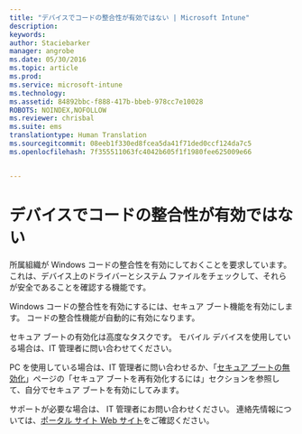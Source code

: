 ```yaml
---
title: "デバイスでコードの整合性が有効ではない | Microsoft Intune"
description: 
keywords: 
author: Staciebarker
manager: angrobe
ms.date: 05/30/2016
ms.topic: article
ms.prod: 
ms.service: microsoft-intune
ms.technology: 
ms.assetid: 84892bbc-f888-417b-bbeb-978cc7e10028
ROBOTS: NOINDEX,NOFOLLOW
ms.reviewer: chrisbal
ms.suite: ems
translationtype: Human Translation
ms.sourcegitcommit: 08eeb1f330ed8fcea5da41f71ded0ccf124da7c5
ms.openlocfilehash: 7f355511063fc4042b605f1f1980fee625009e66


---
```



# デバイスでコードの整合性が有効ではない

所属組織が Windows コードの整合性を有効にしておくことを要求しています。これは、デバイス上のドライバーとシステム ファイルをチェックして、それらが安全であることを確認する機能です。

Windows コードの整合性を有効にするには、セキュア ブート機能を有効にします。 コードの整合性機能が自動的に有効になります。

セキュア ブートの有効化は高度なタスクです。 モバイル デバイスを使用している場合は、IT 管理者に問い合わせてください。

PC を使用している場合は、IT 管理者に問い合わせるか、「[セキュア ブートの無効化](https://msdn.microsoft.com/library/windows/hardware/dn898540(v=vs.85).aspx)」ページの「セキュア ブートを再有効化するには」セクションを参照して、自分でセキュア ブートを有効にしてみます。

サポートが必要な場合は、 IT 管理者にお問い合わせください。 連絡先情報については、[ポータル サイト Web サイト](http://portal.manage.microsoft.com)をご確認ください。





<!--HONumber=Aug16_HO5-->


